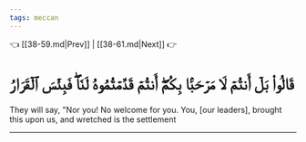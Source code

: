 ```yaml
---
tags: meccan
---
```


👈 [[38-59.md|Prev]] | [[38-61.md|Next]] 👉

# قَالُواْ بَلۡ أَنتُمۡ لَا مَرۡحَبَۢا بِكُمۡۖ أَنتُمۡ قَدَّمۡتُمُوهُ لَنَاۖ فَبِئۡسَ ٱلۡقَرَارُ

They will say, "Nor you! No welcome for you. You, [our leaders], brought this upon us, and wretched is the settlement

---

